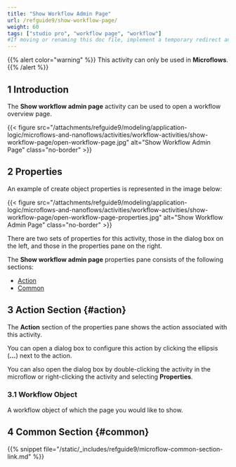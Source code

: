 ```yaml
---
title: "Show Workflow Admin Page"
url: /refguide9/show-workflow-page/
weight: 60
tags: ["studio pro", "workflow page", "workflow"]
#If moving or renaming this doc file, implement a temporary redirect and let the respective team know they should update the URL in the product. See Mapping to Products for more details.
---
```


{{% alert color="warning" %}}
This activity can only be used in **Microflows**.
{{% /alert %}}

## 1 Introduction

The **Show workflow admin page** activity can be used to open a workflow overview page. 

{{< figure src="/attachments/refguide9/modeling/application-logic/microflows-and-nanoflows/activities/workflow-activities/show-workflow-page/open-workflow-page.jpg" alt="Show Workflow Admin Page" class="no-border" >}}

## 2 Properties

An example of create object properties is represented in the image below:

{{< figure src="/attachments/refguide9/modeling/application-logic/microflows-and-nanoflows/activities/workflow-activities/show-workflow-page/open-workflow-page-properties.jpg" alt="Show Workflow Admin Page" class="no-border" >}}

There are two sets of properties for this activity, those in the dialog box on the left, and those in the properties pane on the right.

The **Show workflow admin page** properties pane consists of the following sections:

* [Action](#action)
* [Common](#common)

## 3 Action Section {#action}

The **Action** section of the properties pane shows the action associated with this activity.

You can open a dialog box to configure this action by clicking the ellipsis (**…**) next to the action.

You can also open the dialog box by double-clicking the activity in the microflow or right-clicking the activity and selecting **Properties**.

### 3.1 Workflow Object

A workflow object of which the page you would like to show.

## 4 Common Section {#common}

{{% snippet file="/static/_includes/refguide9/microflow-common-section-link.md" %}}
